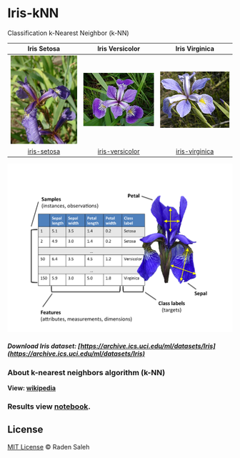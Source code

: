 # Iris-kNN
Classification k-Nearest Neighbor (k-NN)

**Iris Setosa**|**Iris Versicolor**|**Iris Virginica**|
:--:|:--:|:--:
![iris-setosa](./images/iris_setosa.jpg)|![iris-versicolor](./images/iris_versicolor.jpg)|![iris-virginica](./images/iris_virginica.jpg)
[iris-setosa](https://en.wikipedia.org/wiki/Iris_setosa)|[iris-versicolor](https://en.wikipedia.org/wiki/Iris_versicolor)|[iris-virginica](https://en.wikipedia.org/wiki/Iris_virginica)


![iris](./images/iris.png)

##### Download Iris dataset: [https://archive.ics.uci.edu/ml/datasets/Iris](https://archive.ics.uci.edu/ml/datasets/Iris)


### About k-nearest neighbors algorithm (k-NN)
**View: [wikipedia](https://en.wikipedia.org/wiki/K-nearest_neighbors_algorithm)**


### Results view [notebook](https://github.com/radensaleh/Iris-kNN/main.py).


## License
[MIT License](https://opensource.org/licenses/MIT) © Raden Saleh
